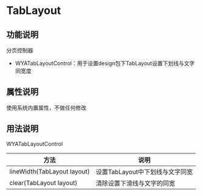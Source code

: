 # TabLayout

## 功能说明
分页控制器
* WYATabLayoutControl：用于设置design包下TabLayout设置下划线与文字同宽度

## 属性说明
使用系统内置属性，不做任何修改

## 用法说明
WYATabLayoutControl

方法|说明
---|---
lineWidth(TabLayout layout)|设置TabLayout中下划线与文字同宽
clear(TabLayout layout)|清除设置下滑线与文字的同宽